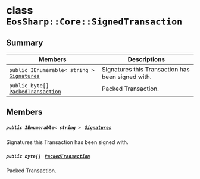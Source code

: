 # class `EosSharp::Core::SignedTransaction` 

## Summary

 Members                                | Descriptions                                
----------------------------------------|---------------------------------------------
`public IEnumerable< string > ` [`Signatures`](#class_eos_sharp_1_1_core_1_1_signed_transaction_1a6ad2b58cd6d44b2c676d037dbeb7cbbd) | Signatures this Transaction has been signed with.
`public byte[] ` [`PackedTransaction`](#class_eos_sharp_1_1_core_1_1_signed_transaction_1a0ab596dd03cc8c870bd2a7c64eff199c) | Packed Transaction.

## Members

##### `public IEnumerable< string > ` [`Signatures`](#class_eos_sharp_1_1_core_1_1_signed_transaction_1a6ad2b58cd6d44b2c676d037dbeb7cbbd) 

Signatures this Transaction has been signed with.

##### `public byte[] ` [`PackedTransaction`](#class_eos_sharp_1_1_core_1_1_signed_transaction_1a0ab596dd03cc8c870bd2a7c64eff199c) 

Packed Transaction.

